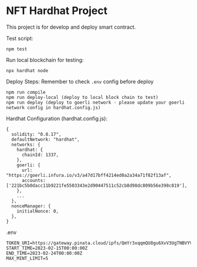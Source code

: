 # NFT Hardhat Project

This project is for develop and deploy smart contract.

Test script:

```shell
npm test
```

Run local blockchain for testing:

```shell
npx hardhat node
```

Deploy Steps:
Remember to check `.env` config before deploy

```shell
npm run compile
npm run deploy-local (deploy to local block chain to test)
npm run deploy (deploy to goerli network - please update your goerli network config in hardhat.config.js)
```

Hardhat Configuration (hardhat.config.js):

```shell
{
  solidity: "0.8.17",
  defaultNetwork: "hardhat",
  networks: {
    hardhat: {
      chainId: 1337,
    },
    goerli: {
      url: "https://goerli.infura.io/v3/a47d17bff4214ed0a2a34a71f82f13af",
      accounts: ['221bc5b0dacc11b9221fe5503343e2d90447511c52cb8d98dc809b56e398c819'],
    },
    ...
  },
  nonceManager: {
    initialNonce: 0,
  },
}
```

.env

```shell
TOKEN_URI=https://gateway.pinata.cloud/ipfs/QmYr3xqqmQU8gu6XvV3UgTNBVYVB3ergdc1JmRRDfchGaQ
START_TIME=2023-02-15T00:00:00Z
END_TIME=2023-02-24T00:00:00Z
MAX_MINT_LIMIT=5
```
